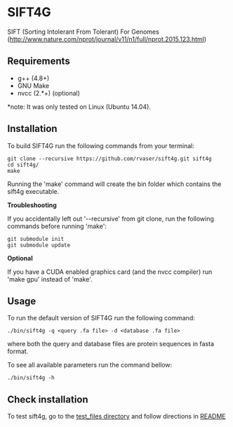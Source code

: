 # SIFT4G

SIFT (Sorting Intolerant From Tolerant) For Genomes (http://www.nature.com/nprot/journal/v11/n1/full/nprot.2015.123.html)

## Requirements
- g++ (4.8+)
- GNU Make
- nvcc (2.\*+) (optional)

\*note: It was only tested on Linux (Ubuntu 14.04).

## Installation

To build SIFT4G run the following commands from your terminal:

    git clone --recursive https://github.com/rvaser/sift4g.git sift4g
    cd sift4g/
    make

Running the 'make' command will create the bin folder which contains the sift4g executable.

**Troubleshooting**

If you accidentally left out '--recursive' from git clone, run the following commands before running 'make':

    git submodule init
    git submodule update

**Optional**

If you have a CUDA enabled graphics card (and the nvcc compiler) run 'make gpu' instead of 'make'.

## Usage

To run the default version of SIFT4G run the following command:

    ./bin/sift4g -q <query .fa file> -d <database .fa file>

where both the query and database files are protein sequences in fasta format.

To see all available parameters run the command bellow:

    ./bin/sift4g -h
    
## Check installation

To test sift4g, go to the [test_files directory](test_files/) and follow directions in [README](test_files/README.md)
